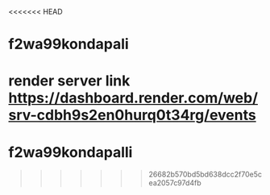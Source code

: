 <<<<<<< HEAD
# f2wa99kondapali
render server link https://dashboard.render.com/web/srv-cdbh9s2en0hurq0t34rg/events 
=======
# f2wa99kondapalli
>>>>>>> 26682b570bd5bd638dcc2f70e5cea2057c97d4fb
